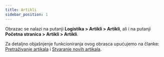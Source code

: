 ```yaml
---
title: Artikli
sidebar_position: 1
---
```


Obrazac se nalazi na putanji **Logistika > Artikli > Artikli**, ali i na putanji **Početna stranica > Artikli > Artikli**.

Za detaljno objašnjenje funkcioniranja ovog obrasca upućujemo na članke: [Pretraživanje artikala](/docs/erp-home/registers/items/search-items) i [Stvaranje novih artikala](/docs/erp-home/registers/items/create-new-items).